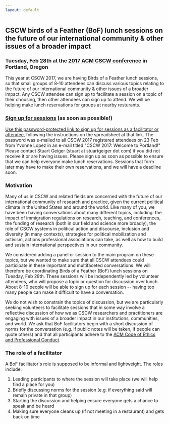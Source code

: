 ```yaml
---
layout: default
---
```


## CSCW birds of a Feather (BoF) lunch sessions on the future of our international community & other issues of a broader impact

### Tuesday, Feb 28th at the [2017 ACM CSCW conference](https://cscw.acm.org/2017) in Portland, Oregon

This year at CSCW 2017, we are having Birds of a Feather lunch sessions, so that small groups of 8-10 attendees can discuss various topics relating to the future of our international community & other issues of a broader impact. Any CSCW attendee can sign up to facilitate a session on a topic of their choosing, then other attendees can sign up to attend. We will be helping make lunch reservations for groups at nearby resturants. 

### [Sign up for sessions](https://thinfi.com/0e3m) (as soon as possible!)

[Use this password-protected link to sign up for sessions as a facilitator or attendee](https://thinfi.com/0e3m), following the instructions on the spreadsheet at that link. The password was e-mailed to all CSCW 2017 registered attendees on 23 Feb from Yvonne Lopez in an e-mail titled "CSCW 2017: Welcome to Portland!" Please contact Stuart Geiger (stuart at stuartgeiger dot com) if you did not receive it or are having issues. Please sign up as soon as possible to ensure that we can help everyone make lunch reservations. Sessions that form later may have to make their own reservations, and we will have a deadline soon.

### Motivation

Many of us in CSCW and related fields are concerned with the future of our international community of research and practice, given the current political climate in the United States and around the world. Like many of you, we have been having conversations about many different topics, including: the impact of immigration regulations on research, teaching, and conferences, the funding of research (both in our field and science more broadly), the role of CSCW systems in political action and discourse, inclusion and diversity (in many contexts), strategies for political mobilization and activism, actions professional associations can take, as well as how to build and sustain international perspectives in our community. 

We considered adding a panel or session to the main program on these topics, but we wanted to make sure that all CSCW attendees could participate in these important and multifaceted conversations. We will therefore be coordinating Birds of a Feather (BoF) lunch sessions on Tuesday, Feb 28th. These sessions will be independently led by volunteer attendees, who will propose a topic or question for discussion over lunch. About 8-10 people will be able to sign up for each session -- having too many people can make it difficult to have a conversation.

We do not wish to constrain the topics of discussion, but we are particularly seeking volunteers to facilitate sessions that in some way involve a reflective discussion of how we as CSCW researchers and practitioners are engaging with issues of a broader impact in our institutions, communities, and world. We ask that BoF facilitators begin with a short discussion of norms for the conversation (e.g. if public notes will be taken, if people can quote others) and that all participants adhere to the [ACM Code of Ethics and Professional Conduct](https://www.acm.org/about-acm/acm-code-of-ethics-and-professional-conduct).

### The role of a facilitator

A BoF facilitator's role is supposed to be informal and lightweight. The roles include: 

1. Leading participants to where the session will take place (we will help find a place for you)
1. Briefly discussing norms for the session (e.g. if everything said will remain private in that group)
1. Starting the discussion and helping ensure everyone gets a chance to speak and be heard
1. Making sure everyone cleans up (if not meeting in a restaurant) and gets back on time
